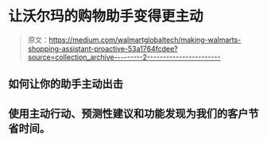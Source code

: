# 让沃尔玛的购物助手变得更主动

> 原文：<https://medium.com/walmartglobaltech/making-walmarts-shopping-assistant-proactive-53a1764fcdee?source=collection_archive---------2----------------------->

## 如何让你的助手主动出击

## 使用主动行动、预测性建议和功能发现为我们的客户节省时间。